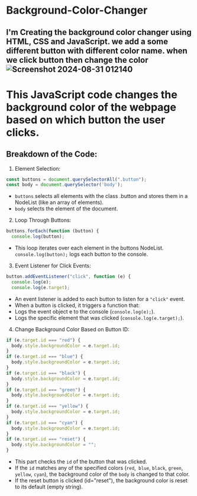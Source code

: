 # Background-Color-Changer
I'm  Creating the background color changer using HTML, CSS and JavaScript. we add a some different button with different color name. when we click button then change the color  
![Screenshot 2024-08-31 012140](https://github.com/user-attachments/assets/307b531e-ce3d-4136-969b-9ecef0e0d90e)
-----------------------------------------------------------------------------------------------------------------------
# This JavaScript code changes the background color of the webpage based on which button the user clicks.
## Breakdown of the Code:
1. Element Selection:

``` javascript
const buttons = document.querySelectorAll(".button");
const body = document.querySelector('body');
```
* `buttons` selects all elements with the class .button and stores them in a NodeList (like an array of elements).
* `body` selects the <body> element of the document.
2. Loop Through Buttons:

``` javascript
buttons.forEach(function (button) {
  console.log(button);
```
* This loop iterates over each element in the buttons NodeList.
`console.log(button);` logs each button to the console.
3. Event Listener for Click Events:

``` javascript
button.addEventListener("click", function (e) {
  console.log(e);
  console.log(e.target);
```
* An event listener is added to each button to listen for a `"click"` event.
* When a button is clicked, it triggers a function that:
* Logs the event object e to the console (`console.log(e);`).
* Logs the specific element that was clicked (`console.log(e.target);`).
4. Change Background Color Based on Button ID:

``` javascript
if (e.target.id === "red") {
  body.style.backgroundColor = e.target.id;
}
if (e.target.id === "blue") {
  body.style.backgroundColor = e.target.id;
}
if (e.target.id === "black") {
  body.style.backgroundColor = e.target.id;
}
if (e.target.id === "green") {
  body.style.backgroundColor = e.target.id;
}
if (e.target.id === "yellow") {
  body.style.backgroundColor = e.target.id;
}
if (e.target.id === "cyan") {
  body.style.backgroundColor = e.target.id;
}
if (e.target.id === "reset") {
  body.style.backgroundColor = "";
}
```
* This part checks the `id` of the button that was clicked.
* If the `id` matches any of the specified colors (`red`,` blue`, `black`, `green`, `yellow`, `cyan`), the background color of the `body` is changed to that color.
* If the reset button is clicked (id="reset"), the background color is reset to its default (empty string).

